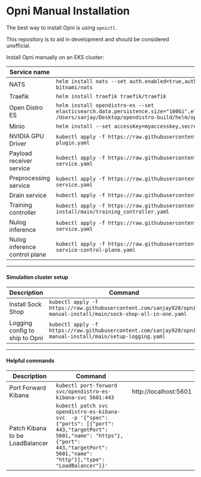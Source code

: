 # Opni Manual Installation

The best way to install Opni is using `opnictl`.

This repository is to aid in development and should be considered unofficial.

Install Opni manually on an EKS cluster:

| Service name                  | Command                                                                                                                                                                                                                         |
|-------------------------------|---------------------------------------------------------------------------------------------------------------------------------------------------------------------------------------------------------------------------------|
| NATS                          | `helm install nats --set auth.enabled=true,auth.password=VfU6TcAl9x,replicaCount=3,maxPayload=10485760 bitnami/nats`                                                                                                            |
| Traefik                       | `helm install traefik traefik/traefik`                                                                                                                                                                                          |
| Open Distro ES                | `helm install opendistro-es --set elasticsearch.data.persistence.size="100Gi",elasticsearch.client.replicas=3,elasticsearch.data.replicas=3 /Users/sanjay/Desktop/opendistro-build/helm/opendistro-es/opendistro-es-1.13.1.tgz` |
| Minio                         | `helm install --set accessKey=myaccesskey,secretKey=mysecretkey,persistence.size=50Gi minio minio/minio`                                                                                                                        |
| NVIDIA GPU Driver             | `kubectl apply -f https://raw.githubusercontent.com/sanjay920/opni-manual-install/main/nvidia-device-plugin.yaml`                                                                                                               |
| Payload receiver service      | `kubectl apply -f https://raw.githubusercontent.com/sanjay920/opni-manual-install/main/payload-receiver-service.yaml`                                                                                                           |
| Preprocessing service         | `kubectl apply -f https://raw.githubusercontent.com/sanjay920/opni-manual-install/main/preprocessing-service.yaml`                                                                                                              |
| Drain service                 | `kubectl apply -f https://raw.githubusercontent.com/sanjay920/opni-manual-install/main/drain-service.yaml`                                                                                                                      |
| Training controller           | `kubectl apply -f https://raw.githubusercontent.com/sanjay920/opni-manual-install/main/training_controller.yaml`                                                                                                                |
| Nulog inference               | `kubectl apply -f https://raw.githubusercontent.com/sanjay920/opni-manual-install/main/nulog-inference-service.yaml`                                                                                                            |
| Nulog inference control plane | `kubectl apply -f https://raw.githubusercontent.com/sanjay920/opni-manual-install/main/nulog-inference-service-control-plane.yaml`                                                                                              |


____
#### Simulation cluster setup

| Description                    | Command                                                                         |
|--------------------------------|---------------------------------------------------------------------------------|
| Install Sock Shop              | `kubectl apply -f https://raw.githubusercontent.com/sanjay920/opni-manual-install/main/sock-shop-all-in-one.yaml`    |
| Logging config to ship to Opni | `kubectl apply -f https://raw.githubusercontent.com/sanjay920/opni-manual-install/main/setup-logging.yaml`           |

____
#### Helpful commands

| Description                     | Command                                                                                                                                                                                           |                       |
|---------------------------------|---------------------------------------------------------------------------------------------------------------------------------------------------------------------------------------------------|-----------------------|
| Port Forward Kibana             | `kubectl port-forward svc/opendistro-es-kibana-svc 5601:443`                                                                                                                                      | http://localhost:5601 |
| Patch Kibana to be LoadBalancer | `kubectl patch svc opendistro-es-kibana-svc  -p '{"spec": {"ports": [{"port": 443,"targetPort": 5601,"name": "https"},{"port": 443,"targetPort": 5601,"name": "http"}],"type": "LoadBalancer"}}'` |                       |